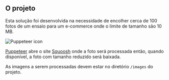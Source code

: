 ## O projeto
Esta solução foi desenvolvida na necessidade de encolher cerca de 100 fotos de um ensaio para um e-commerce onde o limite de tamanho são 10 MB.

![Puppeteer icon](https://user-images.githubusercontent.com/10379601/29446482-04f7036a-841f-11e7-9872-91d1fc2ea683.png) 

[Puppeteer](puppeteer.com) abre o site [Squoosh](https://squoosh.app/) onde a foto será processada então, quando disponível, a foto com tamanho reduzido será baixada.

As imagens a serem processadas devem estar no diretório `/images` do projeto.